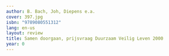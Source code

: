 ```yaml
---
author: B. Bach, Joh, Diepens e.a.
cover: 397.jpg
isbn: "9789080551312"
lang: en-us
layout: review
title: Samen doorgaan, prijsvraag Duurzaam Veilig Leven 2000
year: 0
---
```

